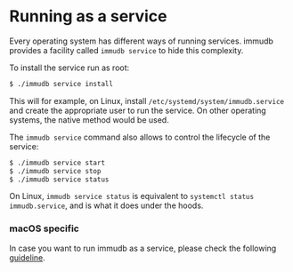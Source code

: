 
# Running as a service

<WrappedSection>

Every operating system has different ways of running services. immudb provides a facility called `immudb service` to hide this complexity.

To install the service run as root:

```bash
$ ./immudb service install
```

This will for example, on Linux, install `/etc/systemd/system/immudb.service` and create the appropriate user to run the service. On other operating systems, the native method would be used.

The `immudb service` command also allows to control the lifecycle of the service:

```bash
$ ./immudb service start
$ ./immudb service stop
$ ./immudb service status
```

On Linux, `immudb service status` is equivalent to `systemctl status immudb.service`, and is what it does under the hoods.

</WrappedSection>

<WrappedSection>

### macOS specific

In case you want to run immudb as a service, please check the following [guideline](https://medium.com/swlh/how-to-use-launchd-to-run-services-in-macos-b972ed1e352).

</WrappedSection>